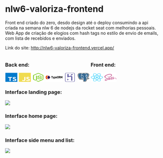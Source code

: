 # nlw6-valoriza-frontend

Front end criado do zero, desdo design até o deploy consumindo a api criada na semana nlw 6 de nodejs da rocket seat com melhorias pessoais.<br>
Web App de criação de elogios com hash tags no estilo de envio de emails, com lista de recebidos e enviados.

<div>
  <p>Link do site: <a target="_blank" href='https://nlw-heat-react-tan.vercel.app/'>http://nlw6-valoriza-frontend.vercel.app/</a></p>
</div>


<div style='display: inline-block'>
  <h3>Back end:</h3>
  <img align='center' alt='typescript' height='30' width='40' src='https://raw.githubusercontent.com/devicons/devicon/master/icons/typescript/typescript-plain.svg' />
  <img align='center' alt='javascript' height='30' width='40' src='https://raw.githubusercontent.com/devicons/devicon/master/icons/javascript/javascript-plain.svg' />
  <img align='center' alt='nodejs' height='30' width='40' src='https://raw.githubusercontent.com/devicons/devicon/2ae2a900d2f041da66e950e4d48052658d850630/icons/nodejs/nodejs-original.svg' />
  <img align='center' alt='typeorm' height='30' width='55' src='https://github.com/typeorm/typeorm/raw/master/resources/logo_big.png' />
  <img align='center' alt='heroku' height='30' width='40' src='https://raw.githubusercontent.com/devicons/devicon/2ae2a900d2f041da66e950e4d48052658d850630/icons/heroku/heroku-original.svg' />
   <img align='center' alt='postgresql' height='30' width='40' src='https://raw.githubusercontent.com/devicons/devicon/2ae2a900d2f041da66e950e4d48052658d850630/icons/postgresql/postgresql-original.svg' />
</div>



<div style='display: inline-block'>
  <h3>Front end:</h3>
  <img align='center' alt='react' height='30' width='40' src='https://raw.githubusercontent.com/devicons/devicon/master/icons/react/react-original.svg' />
  <img align='center' alt='sass' height='30' width='40' src='https://raw.githubusercontent.com/devicons/devicon/master/icons/sass/sass-original.svg' />
</div>

<h3>Interface landing page:</h3>
<img src="https://user-images.githubusercontent.com/62312987/157771841-475f631e-35d2-4612-8dfb-b1741703e9f2.png"/>

<h3>Interface home page:</h3>
<img src="https://user-images.githubusercontent.com/62312987/157772191-841e1514-d90e-418f-927a-e3483147c8c8.png"/>

<h3>Interface side menu and list:</h3>
<img src="https://user-images.githubusercontent.com/62312987/157772369-2fe781de-dc16-49fc-9632-9422171a932f.png"/>


